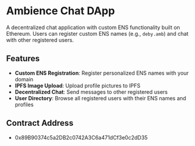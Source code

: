 # Ambience Chat DApp

A decentralized chat application with custom ENS functionality built on Ethereum. Users can register custom ENS names (e.g., `deby.amb`) and chat with other registered users.

## Features
- **Custom ENS Registration**: Register personalized ENS names with your domain
- **IPFS Image Upload**: Upload profile pictures to IPFS
- **Decentralized Chat**: Send messages to other registered users
- **User Directory**: Browse all registered users with their ENS names and profiles

## Contract Address
- 0x89B90374c5a2DB2c0742A3C6a471dCf3e0c2dD35